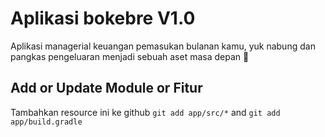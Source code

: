 # Aplikasi bokebre V1.0
Aplikasi managerial keuangan pemasukan bulanan kamu, yuk nabung dan pangkas pengeluaran menjadi sebuah aset masa depan 🤩

## Add or Update Module or Fitur
Tambahkan resource ini ke github `git add app/src/*` and `git add app/build.gradle`
